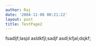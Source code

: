 ```yaml
---
author: Raj
date: '2004-11-08 00:21:22'
layout: post
title: TestPage2
---
```


fsadljf;lasjd asldkfjl;sadjf asdl;kfjal;dsjkf;
